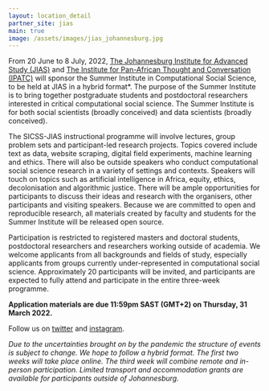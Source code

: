 ```yaml
---
layout: location_detail
partner_site: jias
main: true
image: /assets/images/jias_johannesburg.jpg
---
```


From 20 June to 8 July, 2022, [The Johannesburg Institute for Advanced Study
(JIAS)](https://jias.joburg/) and [The Institute for Pan-African Thought and Conversation
(IPATC)](https://ipatc.joburg) will sponsor the Summer Institute in Computational Social Science, to be held at JIAS in a hybrid format*. The purpose of the Summer Institute is to bring together postgraduate students and postdoctoral researchers interested in critical computational social science. The Summer Institute is for both social scientists (broadly conceived) and data scientists (broadly conceived).

The SICSS-JIAS instructional programme will involve lectures, group problem sets and participant-led research projects. Topics covered include text as data, website scraping, digital field experiments, machine learning and ethics. There will also be outside speakers who conduct computational social science research in a variety of settings and contexts. Speakers will touch on topics such as artificial intelligence in Africa, equity, ethics, decolonisation and algorithmic justice. There will be ample opportunities for participants to discuss their ideas and research with the organisers, other participants and visiting speakers. Because we are committed to open and reproducible research, all materials created by faculty and students for the Summer Institute will be released open source.

Participation is restricted to registered masters and doctoral students, postdoctoral researchers and researchers working outside of academia. We welcome applicants from all backgrounds and fields of study, especially applicants from groups currently under-represented in computational social science. Approximately 20 participants will be invited, and participants are expected to fully attend and participate in the entire three-week programme.

**Application materials are due 11:59pm SAST (GMT+2) on Thursday, 31 March 2022.**

Follow us on [twitter](https://twitter.com/sicss_jias) and
[instagram](https://www.instagram.com/sicss.jias/).

*Due to the uncertainties brought on by the pandemic the structure of events is subject to change.
We hope to follow a hybrid format. The first two weeks will take place online. The third week
will combine remote and in-person participation. Limited transport and accommodation grants are
available for participants outside of Johannesburg.*
